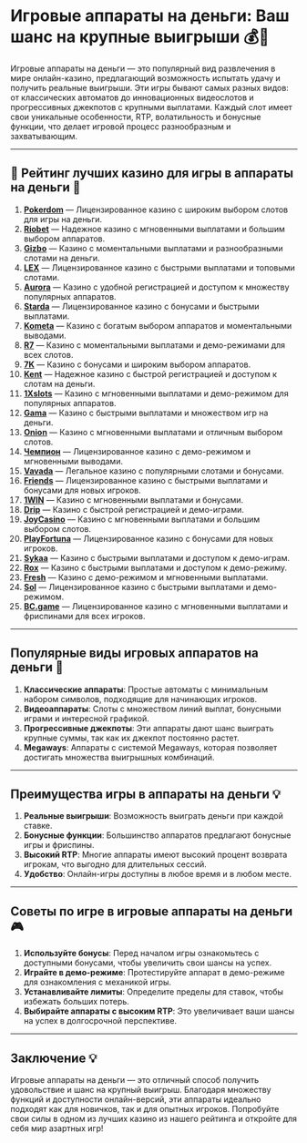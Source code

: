 # Игровые аппараты на деньги: Ваш шанс на крупные выигрыши 💰🎰

Игровые аппараты на деньги — это популярный вид развлечения в мире онлайн-казино, предлагающий возможность испытать удачу и получить реальные выигрыши. Эти игры бывают самых разных видов: от классических автоматов до инновационных видеослотов и прогрессивных джекпотов с крупными выплатами. Каждый слот имеет свои уникальные особенности, RTP, волатильность и бонусные функции, что делает игровой процесс разнообразным и захватывающим.

---

## 🎲 Рейтинг лучших казино для игры в аппараты на деньги 🎲

1. **[Pokerdom](https://brandplay.link/4k77v2yx)** — Лицензированное казино с широким выбором слотов для игры на деньги.
2. **[Riobet](https://brandplay.link/7xBLTPyj)** — Надежное казино с мгновенными выплатами и большим выбором аппаратов.
3. **[Gizbo](https://brandplay.link/bprXw4YV)** — Казино с моментальными выплатами и разнообразными слотами на деньги.
4. **[LEX](https://brandplay.link/zW4hdDFV)** — Лицензированное казино с быстрыми выплатами и топовыми слотами.
5. **[Aurora](https://10trafic-stat2.com/click/668546556bcc6313411604bd/6766/13032/subaccount)** — Казино с удобной регистрацией и доступом к множеству популярных аппаратов.
6. **[Starda](https://brandplay.link/fB7xwRFL)** — Лицензированное казино с бонусами и быстрыми выплатами.
7. **[Kometa](https://brandplay.link/8ZymQJV8)** — Казино с богатым выбором аппаратов и моментальными выводами.
8. **[R7](https://brandplay.link/bMd3Yjsw)** — Казино с моментальными выплатами и демо-режимами для всех слотов.
9. **[7K](https://brandplay.link/BvQyFShp)** — Казино с бонусами и широким выбором аппаратов.
10. **[Kent](https://brandplay.link/Fv2WP3js)** — Надежное казино с быстрой регистрацией и доступом к слотам на деньги.
11. **[1Xslots](https://brandplay.link/hSB1khtr)** — Казино с мгновенными выплатами и демо-режимом для популярных аппаратов.
12. **[Gama](https://brandplay.link/j6NMKsDz)** — Казино с быстрыми выплатами и множеством игр на деньги.
13. **[Onion](https://brandplay.link/zBGRVpQ9)** — Казино с мгновенными выплатами и отличным выбором слотов.
14. **[Чемпион](https://temon-gter.cfd/go/lRq?p80412p304504pcc44t17455)** — Лицензированное казино с демо-режимом и мгновенными выводами.
15. **[Vavada](https://vavadapartner.pro/?promo=ea5c9275-6854-4505-94fc-95ab18221945-linkb2)** — Легальное казино с популярными слотами и бонусами.
16. **[Friends](https://gofriends.vc/linkb2)** — Лицензированное казино с быстрыми выплатами и бонусами для новых игроков.
17. **[1WIN](https://brandplay.link/smXVpBbG)** — Казино с мгновенными выплатами и бонусами.
18. **[Drip](https://drp-ircp01.com/c07e6a3db)** — Казино с быстрой регистрацией и демо-играми.
19. **[JoyCasino](https://rpc30.call2me.pro/?/ru/registration?apkpop=0&partner=p24970p3291217pc98f)** — Казино с мгновенными выплатами и большим выбором слотов.
20. **[PlayFortuna](https://fortunapromo.net/alt/playfortuna/registration?0dc4a9362a71feb7e3f165fb8e766f70)** — Лицензированное казино с бонусами для новых игроков.
21. **[Sykaa](https://s-two-way.com/?source=linkb2&pid=30697)** — Казино с быстрыми выплатами и доступом к демо-играм.
22. **[Rox](https://rox-pvwfpjgcxe.com/cb1ee18a5)** — Казино с быстрыми выплатами и доступом к демо-режиму.
23. **[Fresh](https://fresh-eumwkxwao.com/c3f7b485d)** — Казино с демо-режимом и мгновенными выплатами.
24. **[Sol](https://sol-mmtdzfbaco.com/cb2415bca)** — Лицензированное казино с быстрыми выплатами и демо-режимом.
25. **[BC.game](https://partnerbcgame.com/dcc53d441)** — Лицензированное казино с мгновенными выплатами и фриспинами для всех игроков.

---

## Популярные виды игровых аппаратов на деньги 🎰

1. **Классические аппараты**: Простые автоматы с минимальным набором символов, подходящие для начинающих игроков.
2. **Видеоаппараты**: Слоты с множеством линий выплат, бонусными играми и интересной графикой.
3. **Прогрессивные джекпоты**: Эти аппараты дают шанс выиграть крупные суммы, так как их джекпот постоянно растет.
4. **Megaways**: Аппараты с системой Megaways, которая позволяет достигать множества выигрышных комбинаций.

---

## Преимущества игры в аппараты на деньги 💡

1. **Реальные выигрыши**: Возможность выиграть деньги при каждой ставке.
2. **Бонусные функции**: Большинство аппаратов предлагают бонусные игры и фриспины.
3. **Высокий RTP**: Многие аппараты имеют высокий процент возврата игрокам, что выгодно для длительных сессий.
4. **Удобство**: Онлайн-игры доступны в любое время и в любом месте.

---

## Советы по игре в игровые аппараты на деньги 🎮

1. **Используйте бонусы**: Перед началом игры ознакомьтесь с доступными бонусами, чтобы увеличить свои шансы на успех.
2. **Играйте в демо-режиме**: Протестируйте аппарат в демо-режиме для ознакомления с механикой игры.
3. **Устанавливайте лимиты**: Определите пределы для ставок, чтобы избежать больших потерь.
4. **Выбирайте аппараты с высоким RTP**: Это увеличивает ваши шансы на успех в долгосрочной перспективе.

---

## Заключение 💡

Игровые аппараты на деньги — это отличный способ получить удовольствие и шанс на крупный выигрыш. Благодаря множеству функций и доступности онлайн-версий, эти аппараты идеально подходят как для новичков, так и для опытных игроков. Попробуйте свои силы в одном из лучших казино из нашего рейтинга и откройте для себя мир азартных игр!
